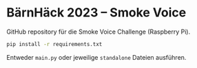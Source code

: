 # BärnHäck 2023 – Smoke Voice

GitHub repository für die Smoke Voice Challenge (Raspberry Pi).

```bash
pip install -r requirements.txt
```

Entweder ```main.py``` oder jeweilige ```standalone``` Dateien ausführen.